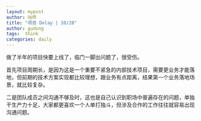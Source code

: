 ```yaml
---
layout: mypost
author: 咕咚
title: "项目 Delay | 10/28"
author: gudong
tags:  think
categories: daily
---
```

做了半年的项目快要上线了，临门一脚出问题了，很受伤。

首先项目周期长，是因为这是一个重要不紧急的内部技术项目，需要更业务才能落地，但前期的技术方案实现都比较理想，跟业务有点距离，结果第一个业务落地场景，就比较复杂。

二是团队成员之间沟通不够及时，这也是自己认识到职场中普遍存在的问题，单独干生产力十足，大家都更喜欢一个人单打独斗，但涉及合作的工作往往就容易出现沟通问题。



